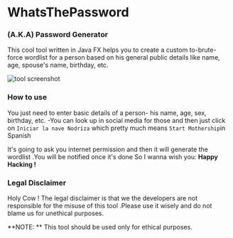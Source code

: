 # WhatsThePassword

### (A.K.A) Password Generator
This cool tool written in Java FX helps you to create a custom to-brute-force wordlist for a person based on his general public details 
like name, age, spouse's name, birthday, etc.

![tool screenshot](https://raw.githubusercontent.com/TilakMaddy/WhatsThePassword/master/whats_the_password.JPG)

### How to use
You just need to enter basic details of a person- his name, age, sex, birthday, etc. -You can look up in social media for those and 
then just click on ` Iniciar la nave Nodriza ` which pretty much means  ` Start Mothership `in Spanish
    
It's going to ask you internet permission and then it will generate the wordlist .You will be notified once it's done
So  I wanna wish you:
           **Happy Hacking !**

### Legal Disclaimer
Holy Cow ! The legal disclaimer is that we the developers are not responsible for the misuse of this tool .Please use it wisely
and do not blame us for unethical purposes.

**NOTE: ** This tool should be used only for ethical purposes.



